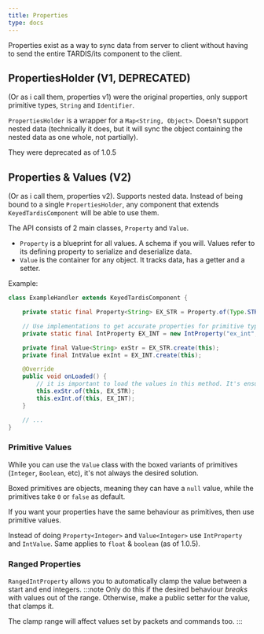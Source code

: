 ```yaml
---
title: Properties
type: docs
---
```


Properties exist as a way to sync data from server to client without having to send the entire TARDIS/its component to the client.

## PropertiesHolder (V1, DEPRECATED)
(Or as i call them, properties v1) were the original properties, only support primitive types, `String` and `Identifier`.

`PropertiesHolder` is a wrapper for a `Map<String, Object>`. Doesn't support nested data (technically it does, but it will sync the object containing the nested data as one whole, not partially).

They were deprecated as of 1.0.5

## Properties & Values (V2)
(Or as i call them, properties v2). Supports nested data. Instead of being bound to a single `PropertiesHolder`, any component that extends `KeyedTardisComponent` will be able to use them.

The API consists of 2 main classes, `Property` and `Value`.
- `Property` is a blueprint for all values. A schema if you will. Values refer to its defining property to serialize and deserialize data.
- `Value` is the container for any object. It tracks data, has a getter and a setter.

Example:
```java
class ExampleHandler extends KeyedTardisComponent {

    private static final Property<String> EX_STR = Property.of(Type.STRING, "ex_str", "default value");

    // Use implementations to get accurate properties for primitive types.
    private static final IntProperty EX_INT = new IntProperty("ex_int", component -> PropertiesHandler.get(component.tardis(), "ex_int")); // read the default value from v1

    private final Value<String> exStr = EX_STR.create(this);
    private final IntValue exInt = EX_INT.create(this);

    @Override
    public void onLoaded() { 
        // it is important to load the values in this method. It's ensured to be called on both sides when the component is loaded
        this.exStr.of(this, EX_STR);
        this.exInt.of(this, EX_INT);
    }

    // ...
}
```

### Primitive Values
While you can use the `Value` class with the boxed variants of primitives (`Integer`, `Boolean`, etc), it's not always the desired solution.

Boxed primitives are objects, meaning they can have a `null` value, while the primitives take `0` or `false` as default.

If you want your properties have the same behaviour as primitives, then use primitive values.

Instead of doing `Property<Integer>` and `Value<Integer>` use `IntProperty` and `IntValue`. Same applies to `float` & `boolean` (as of 1.0.5).

### Ranged Properties
`RangedIntProperty` allows you to automatically clamp the value between a start and end integers. 
:::note
Only do this if the desired behaviour *breaks* with values out of the range. Otherwise, make a public setter for the value, that clamps it.

The clamp range will affect values set by packets and commands too.
:::